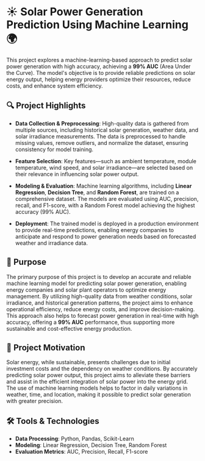# ☀️ Solar Power Generation Prediction Using Machine Learning 🌍

This project explores a machine-learning-based approach to predict solar power generation with high accuracy, achieving a **99% AUC** (Area Under the Curve). The model's objective is to provide reliable predictions on solar energy output, helping energy providers optimize their resources, reduce costs, and enhance system efficiency.

## 🔍 Project Highlights

- **Data Collection & Preprocessing**: High-quality data is gathered from multiple sources, including historical solar generation, weather data, and solar irradiance measurements. The data is preprocessed to handle missing values, remove outliers, and normalize the dataset, ensuring consistency for model training.

- **Feature Selection**: Key features—such as ambient temperature, module temperature, wind speed, and solar irradiance—are selected based on their relevance in influencing solar power output.

- **Modeling & Evaluation**: Machine learning algorithms, including **Linear Regression**, **Decision Tree**, and **Random Forest**, are trained on a comprehensive dataset. The models are evaluated using AUC, precision, recall, and F1-score, with a Random Forest model achieving the highest accuracy (99% AUC).

- **Deployment**: The trained model is deployed in a production environment to provide real-time predictions, enabling energy companies to anticipate and respond to power generation needs based on forecasted weather and irradiance data.

## 🎯 Purpose

The primary purpose of this project is to develop an accurate and reliable machine learning model for predicting solar power generation, enabling energy companies and solar plant operators to optimize energy management. By utilizing high-quality data from weather conditions, solar irradiance, and historical generation patterns, the project aims to enhance operational efficiency, reduce energy costs, and improve decision-making. This approach also helps to forecast power generation in real-time with high accuracy, offering a **99% AUC** performance, thus supporting more sustainable and cost-effective energy production.

## 🌱 Project Motivation

Solar energy, while sustainable, presents challenges due to initial investment costs and the dependency on weather conditions. By accurately predicting solar power output, this project aims to alleviate these barriers and assist in the efficient integration of solar power into the energy grid. The use of machine learning models helps to factor in daily variations in weather, time, and location, making it possible to predict solar generation with greater precision.


## 🛠️ Tools & Technologies
- **Data Processing**: Python, Pandas, Scikit-Learn
- **Modeling**: Linear Regression, Decision Tree, Random Forest
- **Evaluation Metrics**: AUC, Precision, Recall, F1-score

